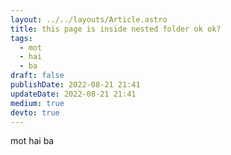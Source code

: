 ```yaml
---
layout: ../../layouts/Article.astro
title: this page is inside nested folder ok ok?
tags:
  - mot
  - hai
  - ba
draft: false
publishDate: 2022-08-21 21:41
updateDate: 2022-08-21 21:41
medium: true
devto: true
---
```

mot hai ba